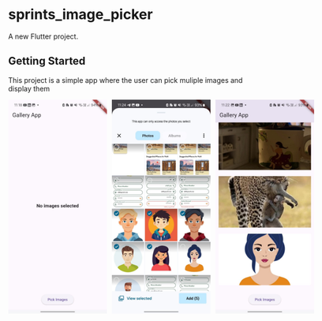 # sprints_image_picker

A new Flutter project.

## Getting Started

This project is a simple app where the user can pick muliple images and display them

 <div style="display: flex; gap: 10px;">
    <img src="assets/home_2.jpg" alt="home" width="200">
    <img src="assets/home_3.jpg"alt="home" width="200">
    <img src="assets/home_1.jpg" alt="home" width="200">
 </div>
